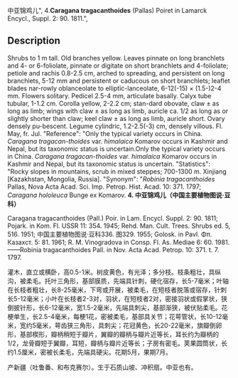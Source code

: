 中亚锦鸡儿",
4.**Caragana tragacanthoides** (Pallas) Poiret in Lamarck Encycl., Suppl. 2: 90. 1811.",

## Description
Shrubs to 1 m tall. Old branches yellow. Leaves pinnate on long branchlets and 4- or 6-foliolate, pinnate or digitate on short branchlets and 4-foliolate; petiole and rachis 0.8-2.5 cm, arched to spreading, and persistent on long branchlets, 5-12 mm and persistent or caducous on short branchlets; leaflet blades nar-rowly oblanceolate to elliptic-lanceolate, 6-12(-15) × (1.5-)2-4 mm. Flowers solitary. Pedicel 2.5-4 mm, articulate basally. Calyx tube tubular, 1-1.2 cm. Corolla yellow, 2-2.2 cm; stan-dard obovate, claw ± as long as limb; wings with claw ± as long as limb, auricle ca. 1/2 as long as or slightly shorter than claw; keel claw ± as long as limb, auricle short. Ovary densely pu-bescent. Legume cylindric, 1.2-2.5(-3) cm, densely villous. Fl. May, fr. Jul.
  "Reference": "Only the typical variety occurs in China. *Caragana tragacan-thoides* var. *himalaica* Komarov occurs in Kashmir and Nepal, but its taxonomic status is uncertain.Only the typical variety occurs in China. *Caragana tragacan-thoides* var. *himalaica* Komarov occurs in Kashmir and Nepal, but its taxonomic status is uncertain.
  "Statistics": "Rocky slopes in mountains, scrub in mixed steppes; 700-1300 m. Xinjiang [Kazakhstan, Mongolia, Russia].
  "Synonym": "*Robinia tragacanthoides* Pallas, Nova Acta Acad. Sci. Imp. Petrop. Hist. Acad. 10: 371. 1797; *Caragana hololeuca* Bunge ex Komarov.
**4. 中亚锦鸡儿（中国主要植物图说·豆科）**

Caragana tragacanthoides (Pall.) Poir. in Lam. Encycl. Suppl. 2: 90. 1811; Pojark. in Kom. Fl. USSR 11: 354. 1945; Rehd. Man. Cult. Trees. Shrubs ed. 5, 516. 1951; 中国主要植物图说·豆科336. 图329. 1955; Golosk. in Pavl. Φπ. Казахст. 5: 81. 1961; R. M. Vinogradova in Consp. Fl. As. Mediae 6: 60. 1981.——Robinia tragacanthoides Pall. in Nov. Acta Acad. Petrop. 10: 371. t. 7. 1797.

灌木，直立或横卧，高0.5-1米。树皮黄色，有光泽；多分枝。枝条粗壮，具纵沟，被柔毛。托叶三角形，基部膜质，先端具针刺，硬化宿存，长5-7毫米；叶轴在长枝者粗壮，长8-25毫米，下弯或开展，被柔毛，在短枝者脱落或宿存，针刺长5-12毫米；小叶在长枝者2-3对，羽状，在短枝者2对，密接羽状或假掌状，狭倒披针形，长6-12毫米，宽1.5-2毫米，先端具刺尖，基部渐狭，被伏贴柔毛。花梗单生，长2.5-4毫米，每梗1花，密被柔毛，基部具关节；花萼管状，长10-12毫米，宽约5毫米，萼齿狭三角形，具刺尖；花冠黄色，长20-22毫米，旗瓣倒卵形，基部楔形，瓣柄稍短于瓣片，翼瓣的瓣柄与瓣片近等长，耳长约为瓣柄的1/2，龙骨瓣短于翼瓣，耳短，瓣柄与瓣片近等长；子房有密毛。荚果圆筒状，长约1.5厘米，密被长柔毛，先端具硬尖。花期5月，果期7月。

产新疆（吐鲁番、和布克赛尔）。生于石质山坡、冲积扇。中亚也有。
